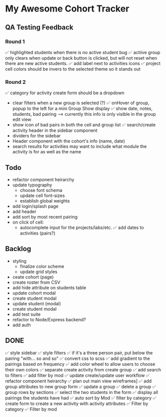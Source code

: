 # My Awesome Cohort Tracker

## QA Testing Feedback

### Round 1

✅ highlighted students when there is no active student bug
✅ actiive group only clears when update or back button is clicked, but will not reset when there are new active students.
✅ add label next to activities icons
✅ project cell colors should be invers to the selected theme so it stands out

### Round 2

✅ category for activity create form should be a dropdown
- clear filters when a new group is selected (?)
✅ onHover of group, popup to the left for a mini Group Show display
  ✅ show date, notes, students, bad pairing --> currently this info is only visible in the group edit view
- show icon of bad pairs in both the cell and group list
✅ search/create activity header in the sidebar component
- dividers for the sidebar
- Header component with the cohort's info (name, date)
- search results for activities may want to include what module the activity is for as well as the name

## Todo

- refactor component heirarchy
- update typography
  - choose font schema
  - update cell font-sizes
  - establish global weights
- add login/splash page
- add header
- add sort by most recent pairing
- on click of cell:
  - autocomplete input for the projects/labs/etc.
✅ add dates to activities (pairs?)

## Backlog

- styling
  - finalize color scheme
  - update grid styles
- ceate cohort (page)
- create roster from CSV
- add hide attribute on students table
- update cohort modal
- create student modal
- update student (modal)
- create student modal
- add test suite
- refactor to Node/Express backend?
- add auth
  <!-- - display a dropdown to add another student to the group? -->

## DONE

✅ style sidebar
✅ style filters
✅ if it's a three person pair, put below the pairing "with... so and so"
✅ convert css to scss
✅ add gradient to the pairings based on frequency
✅ add color wheel to allow users to choose their own colors
✅ separate create activity from create group
✅ add search to filters
✅ add filter by mod
✅ update create/update user workflow
✅ refactor component heirarchy
✅ plan out main view wireframes]
✅ add group attributes to new group form
✅ update a group
✅ delete a group
✅ group rows by sections
✅ select the two students in the form
✅ display all pairings the students have had
✅ auto sort by Mod
✅ filter by category
✅ create form to create a new activity with activity attributes
✅ Filter by category
✅ Filter by mod

